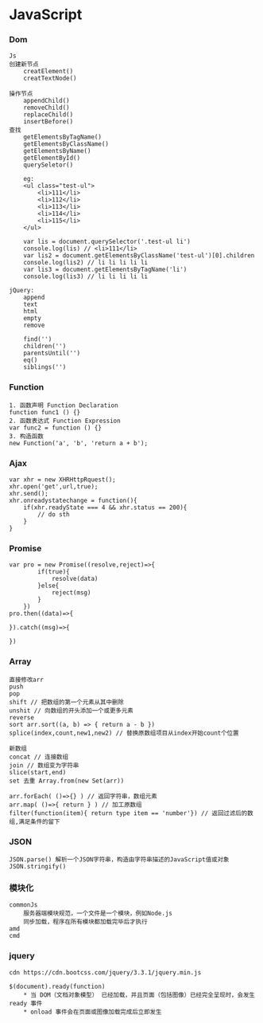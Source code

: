 # JavaScript

### Dom
	Js
	创建新节点
		creatElement()
		creatTextNode()
	
	操作节点
		appendChild()
		removeChild()
		replaceChild()
		insertBefore()
	查找
		getElementsByTagName()
		getElementsByClassName()
		getElementsByName()
		getElementById()
		querySeletor()
		
		eg:
		<ul class="test-ul">
		    <li>111</li>
		    <li>112</li>
		    <li>113</li>
		    <li>114</li>
		    <li>115</li>
		</ul>
		
		var lis = document.querySelector('.test-ul li')
		console.log(lis) // <li>111</li>
		var lis2 = document.getElementsByClassName('test-ul')[0].children
		console.log(lis2) // li li li li li
		var lis3 = document.getElementsByTagName('li')
		console.log(lis3) // li li li li li
		
	jQuery:
		append
		text
		html
		empty
		remove
		
		find('')
		children('')
		parentsUntil('')
		eq()
		siblings('')

### Function
	1. 函数声明 Function Declaration
	function func1 () {}
	2. 函数表达式 Function Expression
	var func2 = function () {}
	3. 构造函数
	new Function('a', 'b', 'return a + b');


### Ajax
	var xhr = new XHRHttpRquest();
	xhr.open('get',url,true);
	xhr.send();
	xhr.onreadystatechange = function(){
		if(xhr.readyState === 4 && xhr.status == 200){
			// do sth
		}
	}

### Promise
	var pro = new Promise((resolve,reject)=>{
			if(true){
				resolve(data)
			}else{
				reject(msg)
			}
		})
	pro.then((data)=>{
	
	}).catch((msg)=>{
		
	})

### Array
	直接修改arr
	push
	pop
	shift // 把数组的第一个元素从其中删除
	unshit // 向数组的开头添加一个或更多元素
	reverse
	sort arr.sort((a, b) => { return a - b })
	splice(index,count,new1,new2) // 替换原数组项目从index开始count个位置	
	
	新数组
	concat // 连接数组
	join // 数组变为字符串
	slice(start,end) 
	set 去重 Array.from(new Set(arr))
	
	arr.forEach( ()=>{} ) // 返回字符串，数组元素
	arr.map( ()=>{ return } ) // 加工原数组
	filter(function(item){ return type item == 'number'}) // 返回过滤后的数组,满足条件的留下

### JSON
	JSON.parse() 解析一个JSON字符串，构造由字符串描述的JavaScript值或对象
	JSON.stringify()

### 模块化
	commonJs
		服务器端模块规范，一个文件是一个模块，例如Node.js
		同步加载，程序在所有模块都加载完毕后才执行
	amd
	cmd

### jquery
	cdn https://cdn.bootcss.com/jquery/3.3.1/jquery.min.js
	
	$(document).ready(function)
		* 当 DOM（文档对象模型） 已经加载，并且页面（包括图像）已经完全呈现时，会发生 ready 事件
		* onload 事件会在页面或图像加载完成后立即发生
